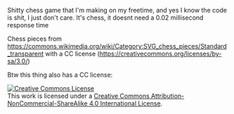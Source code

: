 Shitty chess game that I'm making on my freetime, and yes I know the code is shit, I just don't care. It's chess, it doesnt need a 0.02 millisecond response time

Chess pieces from https://commons.wikimedia.org/wiki/Category:SVG_chess_pieces/Standard_transparent with a CC license (https://creativecommons.org/licenses/by-sa/3.0/)


Btw this thing also has a CC license:

<a rel="license" href="http://creativecommons.org/licenses/by-nc-sa/4.0/"><img alt="Creative Commons License" style="border-width:0" src="https://i.creativecommons.org/l/by-nc-sa/4.0/88x31.png" /></a><br />This work is licensed under a <a rel="license" href="http://creativecommons.org/licenses/by-nc-sa/4.0/">Creative Commons Attribution-NonCommercial-ShareAlike 4.0 International License</a>.
